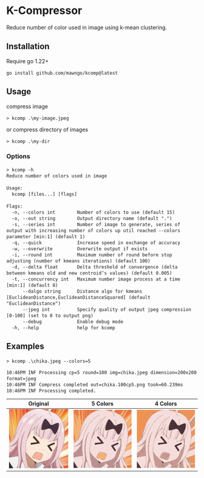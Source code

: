 # K-Compressor

Reduce number of color used in image using k-mean clustering.

## Installation

Require go 1.22+

```shell
go install github.com/mawngo/kcomp@latest
```

## Usage

compress image

```shell
> kcomp .\my-image.jpeg
```

or compress directory of images

```shell
> kcomp .\my-dir
```

### Options

```
> kcomp -h  
Reduce number of colors used in image

Usage:
  kcomp [files...] [flags]
  
Flags:
  -n, --colors int        Number of colors to use (default 15)
  -o, --out string        Output directory name (default ".")
  -s, --series int        Number of image to generate, series of output with increasing number of colors up util reached --colors parameter [min:1] (default 1)
  -q, --quick             Increase speed in exchange of accuracy
  -w, --overwrite         Overwrite output if exists
  -i, --round int         Maximum number of round before stop adjusting (number of kmeans iterations) (default 100)
  -d, --delta float       Delta threshold of convergence (delta between kmeans old and new centroid’s values) (default 0.005)
  -t, --concurrency int   Maximum number image process at a time [min:1] (default 8)
      --dalgo string      Distance algo for kmeans [EuclideanDistance,EuclideanDistanceSquared] (default "EuclideanDistance")
      --jpeg int          Specify quality of output jpeg compression [0-100] (set to 0 to output png)
      --debug             Enable debug mode
  -h, --help              help for kcomp
```

## Examples

```shell
> kcomp .\chika.jpeg --colors=5
```

```shell
10:46PM INF Processing cp=5 round=100 img=chika.jpeg dimension=200x200 format=jpeg
10:46PM INF Compress completed out=chika.100cp5.png took=60.239ms
10:46PM INF Processing completed.
```

| Original                  | 5 Colors                              | 4 Colors                              |
|---------------------------|---------------------------------------|---------------------------------------|
| ![chika.jpeg](chika.jpeg) | ![chika.100cp5.png](chika.100cp5.png) | ![chika.100cp4.png](chika.100cp4.png) |


